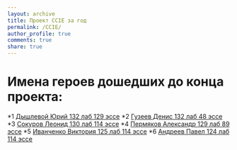 ```yaml
---
layout: archive
title: Проект CCIE за год
permalink: /CCIE/
author_profile: true
comments: true
share: true
---
```



# Имена героев дошедших до конца проекта:

*1	[Дышлевой Юрий       132 лаб	 129 эссе](https://github.com/emilgaripov/certificates/blob/master/certs/Dyshlevoy_Yuriy.pdf)
*2	[Гузеев Денис	    132	лаб 48 эссе](https://github.com/emilgaripov/certificates/blob/master/certs/Guzeev_Denis.pdf)
*3	[Сокуров Леонид	    130	лаб 114 эссе](https://github.com/emilgaripov/certificates/blob/master/certs/Sokurov_Leonid.pdf)
*4	[Пермяков Александр	129 лаб	 89 эссе](https://github.com/emilgaripov/certificates/blob/master/certs/Permyakov_Aleksandr.pdf)
*5	[Иванченко Виктория	125	лаб	 114 эссе](https://github.com/emilgaripov/certificates/blob/master/certs/Ivanchenko_Viktoriya.pdf)
*6	[Андреев Павел	    124	лаб 114 эссе](https://github.com/emilgaripov/certificates/blob/master/certs/Andreev_Pavel.pdf)

